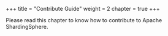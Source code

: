 +++
title = "Contribute Guide"
weight = 2
chapter = true
+++

Please read this chapter to know how to contribute to Apache ShardingSphere.
